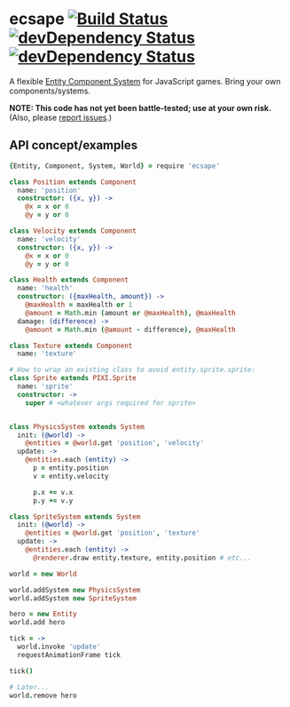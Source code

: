 # ecsape [![Build Status](https://drone.io/github.com/gitsubio/ecsape/status.png)](https://drone.io/github.com/gitsubio/ecsape/latest) [![devDependency Status](https://david-dm.org/gitsubio/ecsape/status.svg?style=flat-square)](https://david-dm.org/gitsubio/ecsape#info=dependencies) [![devDependency Status](https://david-dm.org/gitsubio/ecsape/dev-status.svg?style=flat-square)](https://david-dm.org/gitsubio/ecsape#info=devDependencies)

A flexible [Entity Component System][ecs_wikipedia] for JavaScript games. Bring your own components/systems.

**NOTE: This code has not yet been battle-tested; use at your own risk.** (Also, please [report issues](http://github.com/namuol/ecsape/issues).)

[ecs_wikipedia]: http://en.wikipedia.org/wiki/Entity_component_system "Wikipedia: Entity component system"

## API concept/examples

```coffee
{Entity, Component, System, World} = require 'ecsape'

class Position extends Component
  name: 'position'
  constructor: ({x, y}) ->
    @x = x or 0
    @y = y or 0

class Velocity extends Component
  name: 'velocity'
  constructor: ({x, y}) ->
    @x = x or 0
    @y = y or 0

class Health extends Component
  name: 'health'
  constructor: ({maxHealth, amount}) ->
    @maxHealth = maxHealth or 1
    @amount = Math.min (amount or @maxHealth), @maxHealth
  damage: (difference) ->
    @amount = Math.min (@amount - difference), @maxHealth

class Texture extends Component
  name: 'texture'

# How to wrap an existing class to avoid entity.sprite.sprite:
class Sprite extends PIXI.Sprite
  name: 'sprite'
  constructor: ->
    super # <whatever args required for sprite>


class PhysicsSystem extends System
  init: (@world) ->
    @entities = @world.get 'position', 'velocity'
  update: ->
    @entities.each (entity) ->
      p = entity.position
      v = entity.velocity

      p.x += v.x
      p.y += v.y

class SpriteSystem extends System
  init: (@world) ->
    @entities = @world.get 'position', 'texture'
  update: ->
    @entities.each (entity) ->
      @renderer.draw entity.texture, entity.position # etc...

world = new World

world.addSystem new PhysicsSystem
world.addSystem new SpriteSystem

hero = new Entity
world.add hero

tick = ->
  world.invoke 'update'
  requestAnimationFrame tick

tick()

# Later...
world.remove hero
```
